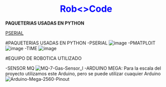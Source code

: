 <h1 align="center" style="color: blue;"> Rob<>Code </h1>
    <section>
        <p><strong>PAQUETERIAS USADAS EN PYTHON</strong></p>
        <a href="#"">PSERIAL</a>

#PAQUETERIAS USADAS EN PYTHON 
-PSERIAL 
![image](https://github.com/OscarHHernandez/Rob-Code/assets/146481192/b70a5a75-750a-4dd1-9e22-d74918ea4679)
-PMATPLOIT
![image](https://github.com/OscarHHernandez/Rob-Code/assets/146481192/47319375-f658-4e5c-b9eb-b46919e5d24a)
-TIME
![image](https://github.com/OscarHHernandez/Rob-Code/assets/146481192/0b4ca74f-1fd4-467d-a76f-e7c55991bf7e)

#EQUIPO DE ROBOTICA UTILIZADO

-SENSOR MQ
![MQ-7-Gas-Sensor_l](https://github.com/OscarHHernandez/Rob-Code/assets/146481192/92be4b9f-9dee-49e2-a03b-b87043dfacbd)
-ARDUINO MEGA: Para la escala del proyecto utilizamos este Arduino, pero se puede utilizar cuaquier Arduino
![Arduino-Mega-2560-Pinout](https://github.com/OscarHHernandez/Rob-Code/assets/146481192/d885b207-5fca-4684-96c3-56458b611f0e)
